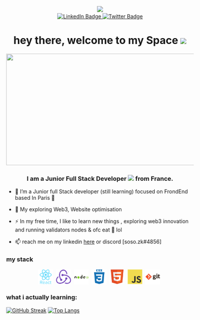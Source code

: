 
<div id="header" align="center">
  <img src="https://media.giphy.com/media/M9gbBd9nbDrOTu1Mqx/giphy.gif" width="100"/>
</div>
<div id="badges" align="center">
  <a href="https://www.linkedin.com/in/safoan-touil-0764ab1aa/">
    <img src="https://img.shields.io/badge/LinkedIn-blue?style=for-the-badge&logo=linkedin&logoColor=white" alt="LinkedIn Badge"/>
  </a>
  <a href="https://twitter.com/TouilSafoan2">
    <img src="https://img.shields.io/badge/Twitter-blue?style=for-the-badge&logo=twitter&logoColor=white" alt="Twitter Badge"/>
  </a>
</div>
<h1 align="center">
  hey there, welcome to my Space
  <img src="https://media.giphy.com/media/hvRJCLFzcasrR4ia7z/giphy.gif" width="30px" />
</h1>

<div align="center">
  <img src="https://media.giphy.com/media/dWesBcTLavkZuG35MI/giphy.gif" width="600" height="300"/>
</div>

<h3 align="center">
I am a Junior Full Stack Developer <img src="https://media.giphy.com/media/WUlplcMpOCEmTGBtBW/giphy.gif" width="30"> from France.
</h3>

- :telescope: I’m a Junior full Stack developer (still learning) focused on FrondEnd based In Paris :telescope: 
- :seedling: My exploring Web3, Website optimisation 

- :zap: In my free time, I like to learn new things , exploring web3 innovation and running validators nodes & ofc eat 🥩 lol

- :mailbox: reach me on my linkedin <a href="https://www.linkedin.com/in/safoan-touil-0764ab1aa/">here</a> or discord [soso.zk#4856]
<h3> my stack </h3>
<div>
 
<div align="center">
  
   <img src="https://github.com/devicons/devicon/blob/master/icons/react/react-original-wordmark.svg" title="React" alt="React" width="40" height="40"/>&nbsp;
  <img src="https://github.com/devicons/devicon/blob/master/icons/redux/redux-original.svg" title="Redux" alt="Redux " width="40" height="40"/>&nbsp;
  <img src="https://github.com/devicons/devicon/blob/master/icons/nodejs/nodejs-original-wordmark.svg" title="NodeJS" alt="NodeJS" width="40" height="40"/>&nbsp;
  <img src="https://github.com/devicons/devicon/blob/master/icons/css3/css3-plain-wordmark.svg"  title="CSS3" alt="CSS" width="40" height="40"/>&nbsp;
  <img src="https://github.com/devicons/devicon/blob/master/icons/html5/html5-original.svg" title="HTML5" alt="HTML" width="40" height="40"/>&nbsp;
  <img src="https://github.com/devicons/devicon/blob/master/icons/javascript/javascript-original.svg" title="JavaScript" alt="JavaScript" width="40" height="40"/>&nbsp;
  <img src="https://github.com/devicons/devicon/blob/master/icons/git/git-original-wordmark.svg" title="Git" alt="Git" width="40" height="40"/>&nbsp;
</div>
  <h3> what i actually learning: </h3>
<div align="center">

  </div>
  
  [![GitHub Streak](http://github-readme-streak-stats.herokuapp.com?user=pegasus4me&theme=dark&background=000000)](https://git.io/streak-stats)
[![Top Langs](https://github-readme-stats.vercel.app/api/top-langs/?username=pegasus4me&layout=compact&theme=vision-friendly-dark)](https://github.com/anuraghazra/github-readme-stats)

